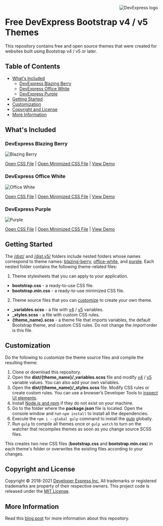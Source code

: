 <a href="https://DevExpress.com/">
    <img src="https://community.devexpress.com/blogs/aspnet/DevExpress-Powered-Color-Large.png" alt="DevExpress logo" title="DevExpress" align="right" />
</a>

Free DevExpress Bootstrap v4 / v5 Themes
=====================================

This repository contains free and open source themes that were created for websites built using Bootstrap v4 / v5 or later.

## Table of Contents
- [What's Included](#whats-included)
    - [DevExpress Blazing Berry](#devexpress-blazing-berry)
    - [DevExpress Office White](#devexpress-office-white)
    - [DevExpress Purple](#devexpress-purple)
- [Getting Started](#getting-started)
- [Customization](#customization)
- [Copyright and License](#copyright-and-license)
- [More Information](#more-information)


## What's Included

### DevExpress Blazing Berry

![Blazing Berry](/media/Blazing_Berry.png)

[Open CSS File](dist/blazing-berry/bootstrap.css) | [Open Minimized CSS File](dist/blazing-berry/bootstrap.min.css)  |  [View Demo](https://devexpress.github.io/bootstrap-themes/index.html?theme=blazing-berry)

### DevExpress Office White

![Office White](/media/Office_White.png)

[Open CSS File](dist/office-white/bootstrap.css) | [Open Minimized CSS File](dist/office-white/bootstrap.min.css) | [View Demo](https://devexpress.github.io/bootstrap-themes/index.html?theme=office-white)


### DevExpress Purple

![Purple](/media/Purple.png)

[Open CSS File](dist/purple/bootstrap.css) | [Open Minimized CSS File](dist/purple/bootstrap.min.css) | [View Demo](https://devexpress.github.io/bootstrap-themes/index.html?theme=purple)


## Getting Started

The [/dist/](dist) and [/dist.v5/](dist.v5) folders include nested folders whose names correspond to theme names: [blazing-berry](dist/blazing-berry), [office-white](dist/office-white), and [purple](dist/purple). Each nested folder contains the following theme-related files:

1) Theme stylesheets that you can apply to your application. 
* **bootstrap.css** - a ready-to-use CSS file.
* **bootstrap.min.css** - a ready-to-use minimized CSS file.

2) Theme source files that you can [customize](#customization) to create your own theme.
* **_variables.scss** - a file with [v4](https://getbootstrap.com/docs/4.6/getting-started/theming/#variable-defaults) / [v5](https://getbootstrap.com/docs/5.0/customize/sass/#variable-defaults) variables.
* **_styles.scss** - a file with custom CSS rules.
* **{theme_name}.scss** - a theme file that imports variables, the default Bootstrap theme, and custom CSS rules. Do not change the *import* order is this file.

## Customization

Do the following to customize the theme source files and compile the resulting theme:
1. Clone or download this repository.
1. Open the **dist/{theme_name}/_variables.scss** file and modify [v4](https://getbootstrap.com/docs/4.6/getting-started/theming/#variable-defaults) / [v5](https://getbootstrap.com/docs/5.0/customize/sass/#variable-defaults) variable values. You can also add your own variables.
1. Open the **dist/{theme_name}/_styles.scss** file. Modify CSS rules or create custom rules. You can use a browser’s Developer Tools to [inspect UI elements](https://www.devexpress.com/Support/Center/Question/Details/K18570/how-to-inspect-css-rules).
1. Install [Node.js and npm](https://nodejs.org/en/download/) if they do not exist on your machine.
1. Go to the folder where the **package.json** file is located. Open the console window and run `npm install` to install all the dependencies.
1. Execute the  `npm i --global gulp` command to install the [gulp](https://gulpjs.com/) globally.
3. Run `gulp` to compile all themes once or `gulp watch` to turn on the watcher that recompiles themes as soon as you change source SCSS files. 

This creates two new CSS files (**bootstrap.css** and **bootstrap.min.css**) in each theme's folder or overwrites the existing files according to your changes.


## Copyright and License

Copyright © 2018-2021 [Developer Express Inc.](https://devexpress.com/) All trademarks or registered trademarks are property of their respective owners. 
This project code is released under the [MIT License](LICENSE).

## More Information

Read this [blog post](https://community.devexpress.com/blogs/aspnet/archive/2018/08/15/free-devexpress-bootstrap-4-themes.aspx) for more information about this repository.
